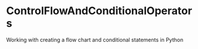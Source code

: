 # ControlFlowAndConditionalOperators
 Working with creating a flow chart and conditional statements in Python
